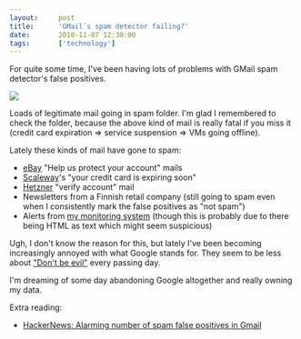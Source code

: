 ```yaml
---
layout:     post
title:      'GMail´s spam detector failing?'
date:       2018-11-07 12:30:00
tags:       ['technology']
---
```


For quite some time, I've been having lots of problems with GMail spam detector's false
positives.

![](/images/2018/gmail-spam-false-positive-scaleway.png)

Loads of legitimate mail going in spam folder. I'm glad I remembered to check the folder,
because the above kind of mail is really fatal if you miss it (credit card expiration =>
service suspension => VMs going offline).

Lately these kinds of mail have gone to spam:

- [eBay](https://www.ebay.com/) "Help us protect your account" mails
- [Scaleway](https://www.scaleway.com/)'s "your credit card is expiring soon"
- [Hetzner](https://www.hetzner.com/) "verify account" mail
- Newsletters from a Finnish retail company (still going to spam even when I consistently
  mark the false positives as "not spam")
- Alerts from [my monitoring system](https://github.com/function61/lambda-alertmanager)
  (though this is probably due to there being HTML as text which might seem suspicious)

Ugh, I don't know the reason for this, but lately I've been becoming increasingly annoyed
with what Google stands for. They seem to be less about
["Don't be evil"](https://gizmodo.com/google-removes-nearly-all-mentions-of-dont-be-evil-from-1826153393)
every passing day.

I'm dreaming of some day abandoning Google altogether and really owning my data.

Extra reading:

- [HackerNews: Alarming number of spam false positives in Gmail](https://news.ycombinator.com/item?id=9190119)
